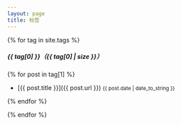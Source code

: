 ```yaml
---
layout: page
title: 标签
---
```

{% for tag in site.tags %}

##### {{ tag[0] }}（{{ tag[0] | size }}）

{% for post in tag[1] %}

 - [{{ post.title }}]({{ post.url }}) <small>{{ post.date | date_to_string }}</small>

{% endfor %}

{% endfor %}
